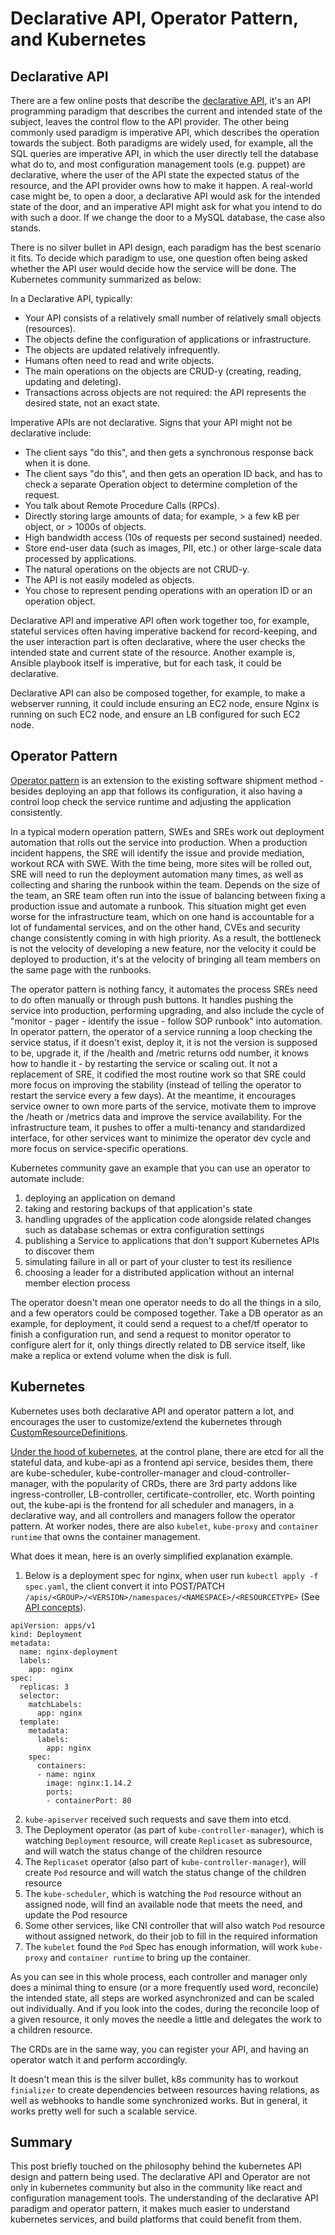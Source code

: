 # Declarative API, Operator Pattern, and Kubernetes

## Declarative API

There are a few online posts that describe the [declarative API](https://kubernetes.io/docs/concepts/extend-kubernetes/api-extension/_print/#declarative-apis), it's an API programming paradigm that describes the current and intended state of the subject, leaves the control flow to the API provider. The other being commonly used paradigm is imperative API, which describes the operation towards the subject. Both paradigms are widely used, for example, all the SQL queries are imperative API, in which the user directly tell the database what do to, and most configuration management tools (e.g. puppet) are declarative, where the user of the API state the expected status of the resource, and the API provider owns how to make it happen. A real-world case might be, to open a door, a declarative API would ask for the intended state of the door, and an imperative API might ask for what you intend to do with such a door. If we change the door to a MySQL database, the case also stands.

There is no silver bullet in API design, each paradigm has the best scenario it fits. To decide which paradigm to use, one question often being asked whether the API user would decide how the service will be done. The Kubernetes community summarized as below:

In a Declarative API, typically:

* Your API consists of a relatively small number of relatively small objects (resources).
* The objects define the configuration of applications or infrastructure.
* The objects are updated relatively infrequently.
* Humans often need to read and write objects.
* The main operations on the objects are CRUD-y (creating, reading, updating and deleting).
* Transactions across objects are not required: the API represents the desired state, not an exact state.

Imperative APIs are not declarative. Signs that your API might not be declarative include:

* The client says "do this", and then gets a synchronous response back when it is done.
* The client says "do this", and then gets an operation ID back, and has to check a separate Operation object to determine completion of the request.
* You talk about Remote Procedure Calls (RPCs).
* Directly storing large amounts of data; for example, > a few kB per object, or > 1000s of objects.
* High bandwidth access (10s of requests per second sustained) needed.
* Store end-user data (such as images, PII, etc.) or other large-scale data processed by applications.
* The natural operations on the objects are not CRUD-y.
* The API is not easily modeled as objects.
* You chose to represent pending operations with an operation ID or an operation object.

Declarative API and imperative API often work together too, for example, stateful services often having imperative backend for record-keeping, and the user interaction part is often declarative, where the user checks the intended state and current state of the resource. Another example is, Ansible playbook itself is imperative, but for each task, it could be declarative.

Declarative API can also be composed together, for example, to make a webserver running, it could include ensuring an EC2 node, ensure Nginx is running on such EC2 node, and ensure an LB configured for such EC2 node.


## Operator Pattern

[Operator pattern](https://kubernetes.io/docs/concepts/extend-kubernetes/operator/) is an extension to the existing software shipment method - besides deploying an app that follows its configuration, it also having a control loop check the service runtime and adjusting the application consistently.

In a typical modern operation pattern, SWEs and SREs work out deployment automation that rolls out the service into production. When a production incident happens, the SRE will identify the issue and provide mediation, workout RCA with SWE. With the time being, more sites will be rolled out, SRE will need to run the deployment automation many times, as well as collecting and sharing the runbook within the team. Depends on the size of the team, an SRE team often run into the issue of balancing between fixing a production issue and automate a runbook. This situation might get even worse for the infrastructure team, which on one hand is accountable for a lot of fundamental services, and on the other hand, CVEs and security change consistently coming in with high priority. As a result, the bottleneck is not the velocity of developing a new feature, nor the velocity it could be deployed to production, it's at the velocity of bringing all team members on the same page with the runbooks.

The operator pattern is nothing fancy, it automates the process SREs need to do often manually or through push buttons. It handles pushing the service into production, performing upgrading, and also include the cycle of "monitor - pager - identify the issue - follow SOP runbook" into automation. In operator pattern, the operator of a service running a loop checking the service status, if it doesn't exist, deploy it, it is not the version is supposed to be, upgrade it, if the /health and /metric returns odd number, it knows how to handle it - by restarting the service or scaling out. It not a replacement of SRE, it codified the most routine work so that SRE could more focus on improving the stability (instead of telling the operator to restart the service every a few days). At the meantime, it encourages service owner to own more parts of the service, motivate them to improve the /heath or /metrics data and improve the service availability. For the infrastructure team, it pushes to offer a multi-tenancy and standardized interface, for other services want to minimize the operator dev cycle and more focus on service-specific operations.

Kubernetes community gave an example that you can use an operator to automate include:

1. deploying an application on demand
2. taking and restoring backups of that application's state
3. handling upgrades of the application code alongside related changes such as database schemas or extra configuration settings
4. publishing a Service to applications that don't support Kubernetes APIs to discover them
5. simulating failure in all or part of your cluster to test its resilience
6. choosing a leader for a distributed application without an internal member election process

The operator doesn't mean one operator needs to do all the things in a silo, and a few operators could be composed together. Take a DB operator as an example, for deployment, it could send a request to a chef/tf operator to finish a configuration run, and send a request to monitor operator to configure alert for it, only things directly related to DB service itself, like make a replica or extend volume when the disk is full.

## Kubernetes

Kubernetes uses both declarative API and operator pattern a lot, and encourages the user to customize/extend the kubernetes through [CustomResourceDefinitions](https://kubernetes.io/docs/tasks/extend-kubernetes/custom-resources/custom-resource-definitions/).

[Under the hood of kubernetes](https://kubernetes.io/docs/concepts/overview/components/), at the control plane, there are etcd for all the stateful data, and kube-api as a frontend api service, besides them, there are kube-scheduler, kube-controller-manager and cloud-controller-manager, with the popularity of CRDs, there are 3rd party addons like ingress-controller, LB-controller, certificate-controller, etc. Worth pointing out, the kube-api is the frontend for all scheduler and managers, in a declarative way, and all controllers and managers follow the operator pattern. At worker nodes, there are also `kubelet`, `kube-proxy` and `container runtime` that owns the container management.

What does it mean, here is an overly simplified explanation example.

1. Below is a deployment spec for nginx, when user run `kubectl apply -f spec.yaml`, the client convert it into POST/PATCH `/apis/<GROUP>/<VERSION>/namespaces/<NAMESPACE>/<RESOURCETYPE>` (See [API concepts](https://kubernetes.io/docs/reference/using-api/api-concepts/)). 

```
apiVersion: apps/v1
kind: Deployment
metadata:
  name: nginx-deployment
  labels:
    app: nginx
spec:
  replicas: 3
  selector:
    matchLabels:
      app: nginx
  template:
    metadata:
      labels:
        app: nginx
    spec:
      containers:
      - name: nginx
        image: nginx:1.14.2
        ports:
        - containerPort: 80
```

2. `kube-apiserver` received such requests and save them into etcd.
3. The Deployment operator (as part of `kube-controller-manager`), which is watching `Deployment` resource, will create `Replicaset` as subresource, and will watch the status change of the children resource
4. The `Replicaset` operator (also part of `kube-controller-manager`), will create `Pod` resource and will watch the status change of the children resource
5. The `kube-scheduler`, which is watching the `Pod` resource without an assigned node, will find an available node that meets the need, and update the Pod resource
6. Some other services, like CNI controller that will also watch `Pod` resource without assigned network, do their job to fill in the required information
7. The `kubelet` found the `Pod` Spec has enough information, will work `kube-proxy` and `container runtime` to bring up the container.

As you can see in this whole process, each controller and manager only does a minimal thing to ensure (or a more frequently used word, reconcile) the intended state, all steps are worked asynchronized and can be scaled out individually. And if you look into the codes, during the reconcile loop of a given resource, it only moves the needle a little and delegates the work to a children resource.

The CRDs are in the same way, you can register your API, and having an operator watch it and perform accordingly.

It doesn't mean this is the silver bullet, k8s community has to workout `finializer` to create dependencies between resources having relations, as well as webhooks to handle some synchronized works. But in general, it works pretty well for such a scalable service.

## Summary

This post briefly touched on the philosophy behind the kubernetes API design and pattern being used. The declarative API and Operator are not only in kubernetes community but also in the community like react and configuration management tools. The understanding of the declarative API paradigm and operator pattern, it makes much easier to understand kubernetes services, and build platforms that could benefit from them.
